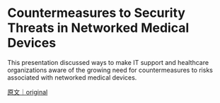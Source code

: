 
# Countermeasures to Security Threats in Networked Medical Devices

This presentation discussed ways to make IT support and healthcare organizations aware of the growing need for countermeasures to risks associated with networked medical devices.

[原文｜original](https://insights.sei.cmu.edu/library/countermeasures-to-security-threats-in-networked-medical-devices/)
        